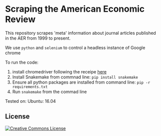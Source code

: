 # Scraping the American Economic Review

This repository scrapes 'meta' information about journal articles published in
the AER from 1999 to present.

We use `python` and `selenium` to control a headless instance of Google chrome

To run the code:
1. install chromedriver following the receipe [here](https://pp4rs.github.io/installation-guide/webscraping_drivers/)
2. Install Snakemake from commnad line: `pip install snakemake`
3. Ensure all python packages are installed from command line:  `pip -r requirements.txt`
4. Run `snakemake` from the commad line

Tested on: Ubuntu: 16.04

## License
<a rel="license" href="http://creativecommons.org/licenses/by-nc-sa/4.0/"><img alt="Creative Commons License" style="border-width:0" src="https://i.creativecommons.org/l/by-nc/4.0/88x31.png" /></a><br />
